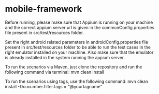 # mobile-framework

Before running, please make sure that Appium is running on your machine and the correct appium server url is given in the commonConfig.properties file present in src/test/resources folder.

Set the right android related parameters in androidConfig.properties file present in src/test/resources folder to be able to run the test cases in the right emulator installed on your machine. Also make sure that the emulator is already installed in the system running the appium server. 

To run the scenarios via Maven, just clone the repository and run the following command via terminal: 
mvn clean install

To run the scenarios using tags, use the following command: 
mvn clean install -Dcucumber.filter.tags = "@yourtagname"
